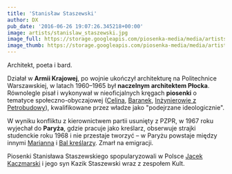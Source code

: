 ```yaml
---
title: 'Stanisław Staszewski'
author: DX
pub_date: '2016-06-26 19:07:26.345218+00:00'
image: artists/stanislaw_staszewski.jpg
image_full: https://storage.googleapis.com/piosenka-media/media/artists/stanislaw_staszewski.jpg
image_thumb: https://storage.googleapis.com/piosenka-media/media/artists/stanislaw_staszewski.jpg.0x300_q85_upscale.jpg
---
```


Architekt, poeta i bard.

Działał w **Armii Krajowej**, po wojnie ukończył architekturę na Politechnice Warszawskiej, w latach 1960–1965 był **naczelnym architektem Płocka**. Równolegle pisał i wykonywał w nieoficjalnych kręgach **piosenki** o tematyce społeczno\-obyczajowej \([Celina](http://www.piosenkaztekstem.pl/opracowanie/stanislaw\-staszewski\-celina/), [Baranek](http://www.piosenkaztekstem.pl/opracowanie/stanislaw\-staszewski\-baranek/), [Inżynierowie z Petrobudowy](http://www.piosenkaztekstem.pl/opracowanie/stanislaw\-staszewski\-inzynierowie\-z\-petrobudowy/)\), kwalifikowane przez władze jako "podejrzane ideologicznie".

W wyniku konfliktu z kierownictwem partii usunięty z PZPR, w 1967 roku wyjechał do **Paryża**, gdzie pracuje jako kreślarz, obserwuje strajki studenckie roku 1968 i nie przestaje tworzyć – w Paryżu powstaje między innymi [Marianna](http://www.piosenkaztekstem.pl/opracowanie/stanislaw\-staszewski\-marianna/) i [Bal kreślarzy](http://www.piosenkaztekstem.pl/opracowanie/jacek\-kaczmarski\-bal\-kreslarzy/). Zmarł na emigracji.

Piosenki Stanisława Staszewskiego spopularyzowali w Polsce [Jacek Kaczmarski](http://www.piosenkaztekstem.pl/spiewnik/jacek\-kaczmarski/) i jego syn Kazik Staszewski wraz z zespołem Kult.